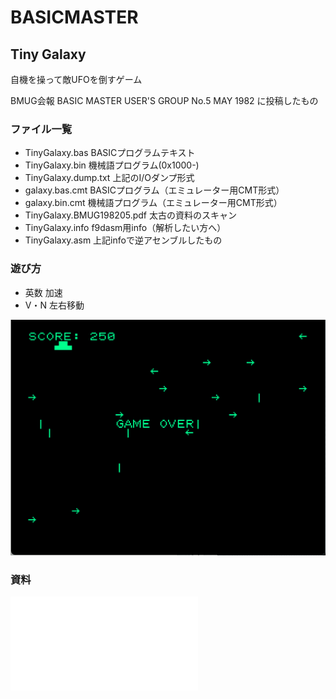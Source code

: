 # BASICMASTER

## Tiny Galaxy

自機を操って敵UFOを倒すゲーム

BMUG会報 BASIC MASTER USER'S GROUP No.5 MAY 1982 に投稿したもの


### ファイル一覧

- TinyGalaxy.bas			BASICプログラムテキスト
- TinyGalaxy.bin			機械語プログラム(0x1000-)
- TinyGalaxy.dump.txt		上記のI/Oダンプ形式
- galaxy.bas.cmt			BASICプログラム（エミュレーター用CMT形式）
- galaxy.bin.cmt			機械語プログラム（エミュレーター用CMT形式）
- TinyGalaxy.BMUG198205.pdf	太古の資料のスキャン
- TinyGalaxy.info			f9dasm用info（解析したい方へ）
- TinyGalaxy.asm			上記infoで逆アセンブルしたもの


### 遊び方

- 英数	加速
- V・N	左右移動

![Tiny Galaxy](./TinyGalaxy.screenshot-1.png "Tiny Galaxy")

### 資料

![Tiny Galaxy](./TinyGalaxy.BMUG198205.pdf "Tiny Galaxy")
